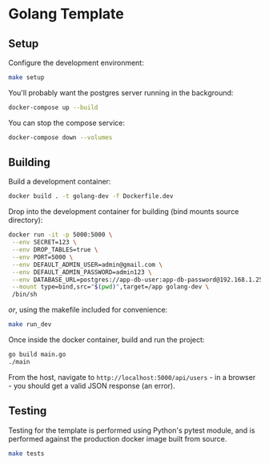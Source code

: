 # Golang Template

## Setup

Configure the development environment:

```bash
make setup
```

You'll probably want the postgres server running in the background:

```bash
docker-compose up --build
```

You can stop the compose service:

```bash
docker-compose down --volumes
```

## Building

Build a development container:

```bash
docker build . -t golang-dev -f Dockerfile.dev
```

Drop into the development container for building (bind mounts source directory):

```bash
docker run -it -p 5000:5000 \
 --env SECRET=123 \
 --env DROP_TABLES=true \
 --env PORT=5000 \
 --env DEFAULT_ADMIN_USER=admin@gmail.com \
 --env DEFAULT_ADMIN_PASSWORD=admin123 \
 --env DATABASE_URL=postgres://app-db-user:app-db-password@192.168.1.252:5432/app-db \
 --mount type=bind,src="$(pwd)",target=/app golang-dev \
 /bin/sh
 ```

*or*, using the makefile included for convenience:

 ```bash
 make run_dev
 ```

Once inside the docker container, build and run the project:

```bash
go build main.go
./main
```

From the host, navigate to `http://localhost:5000/api/users` - in a browser - you should get a valid JSON response (an error).

## Testing

Testing for the template is performed using Python's pytest module, and is performed
against the production docker image built from source.

```bash
make tests
```
